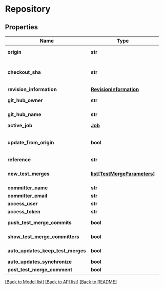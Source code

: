 # Repository

## Properties
Name | Type | Description | Notes
------------ | ------------- | ------------- | -------------
**origin** | **str** | The origin URL. If &lt;see langword&#x3D;\&quot;null\&quot; /&gt;, the Tgstation.Server.Api.Models.Repository does not exist | [optional] 
**checkout_sha** | **str** | The commit HEAD should point to. Not populated in responses, use Tgstation.Server.Api.Models.Repository.RevisionInformation instead for retrieval | [optional] 
**revision_information** | [**RevisionInformation**](RevisionInformation.md) |  | [optional] 
**git_hub_owner** | **str** | If the repository was cloned from GitHub.com this will be set with the owner of the repository | [optional] 
**git_hub_name** | **str** | If the repository was cloned from GitHub.com this will be set with the name of the repository | [optional] 
**active_job** | [**Job**](Job.md) |  | [optional] 
**update_from_origin** | **bool** | Do the equivalent of a git pull. Will attempt to merge unless Tgstation.Server.Api.Models.Repository.Reference is also specified in which case a hard reset will be performed after checking out | [optional] 
**reference** | **str** | The branch or tag HEAD points to | [optional] 
**new_test_merges** | [**list[TestMergeParameters]**](TestMergeParameters.md) | Tgstation.Server.Api.Models.TestMergeParameters for new Tgstation.Server.Api.Models.TestMerges. Note that merges that conflict will not be performed | [optional] 
**committer_name** | **str** | The name of the committer | [optional] 
**committer_email** | **str** | The e-mail of the committer | [optional] 
**access_user** | **str** | The username to access the git repository with | [optional] 
**access_token** | **str** | The token/password to access the git repository with | [optional] 
**push_test_merge_commits** | **bool** | If commits created from testmerges are pushed to the remote | [optional] 
**show_test_merge_committers** | **bool** | If test merge commits are signed with the username of the person who merged it. Note this only affects future commits | [optional] 
**auto_updates_keep_test_merges** | **bool** | If test merge commits should be kept when auto updating. May cause merge conflicts which will block the update | [optional] 
**auto_updates_synchronize** | **bool** | If synchronization should occur when auto updating | [optional] 
**post_test_merge_comment** | **bool** | If test merging should create a comment | [optional] 

[[Back to Model list]](../README.md#documentation-for-models) [[Back to API list]](../README.md#documentation-for-api-endpoints) [[Back to README]](../README.md)

